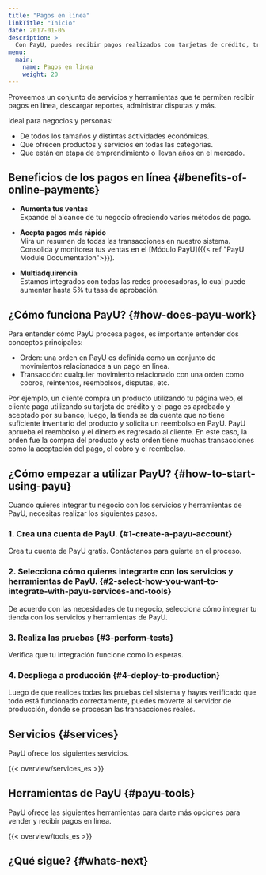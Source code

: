```yaml
---
title: "Pagos en línea"
linkTitle: "Inicio"
date: 2017-01-05
description: >
  Con PayU, puedes recibir pagos realizados con tarjetas de crédito, transferencias bancarias, efectivo y más.
menu:
  main:
    name: Pagos en línea
    weight: 20     
---
```


Proveemos un conjunto de servicios y herramientas que te permiten recibir pagos en línea, descargar reportes, administrar disputas y más.

Ideal para negocios y personas:

* De todos los tamaños y distintas actividades económicas.
* Que ofrecen productos y servicios en todas las categorías.
* Que están en etapa de emprendimiento o llevan años en el mercado.

## Beneficios de los pagos en línea {#benefits-of-online-payments}
* **Aumenta tus ventas**</br>
Expande el alcance de tu negocio ofreciendo varios métodos de pago.

* **Acepta pagos más rápido**</br>
Mira un resumen de todas las transacciones en nuestro sistema. Consolida y monitorea tus ventas en el [Módulo PayU]({{< ref "PayU Module Documentation">}}).

* **Multiadquirencia**</br>
Estamos integrados con todas las redes procesadoras, lo cual puede aumentar hasta 5% tu tasa de aprobación.

## ¿Cómo funciona PayU? {#how-does-payu-work}
Para entender cómo PayU procesa pagos, es importante entender dos conceptos principales:

* Orden: una orden en PayU es definida como un conjunto de movimientos relacionados a un pago en línea.
* Transacción: cualquier movimiento relacionado con una orden como cobros, reintentos, reembolsos, disputas, etc.

Por ejemplo, un cliente compra un producto utilizando tu página web, el cliente paga utilizando su tarjeta de crédito y el pago es aprobado y aceptado por su banco; luego, la tienda se da cuenta que no tiene suficiente inventario del producto y solicita un reembolso en PayU. PayU aprueba el reembolso y el dinero es regresado al cliente. En este caso, la orden fue la compra del producto y esta orden tiene muchas transacciones como la aceptación del pago, el cobro y el reembolso.

## ¿Cómo empezar a utilizar PayU? {#how-to-start-using-payu}
Cuando quieres integrar tu negocio con los servicios y herramientas de PayU, necesitas realizar los siguientes pasos.

### 1. Crea una cuenta de PayU. {#1-create-a-payu-account}
Crea tu cuenta de PayU gratis. Contáctanos para guiarte en el proceso.

### 2. Selecciona cómo quieres integrarte con los servicios y herramientas de PayU. {#2-select-how-you-want-to-integrate-with-payu-services-and-tools}
De acuerdo con las necesidades de tu negocio, selecciona cómo integrar tu tienda con los servicios y herramientas de PayU.

### 3. Realiza las pruebas {#3-perform-tests}
Verifica que tu integración funcione como lo esperas.

### 4. Despliega a producción {#4-deploy-to-production}
Luego de que realices todas las pruebas del sistema y hayas verificado que todo está funcionado correctamente, puedes moverte al servidor de producción, donde se procesan las transacciones reales.

## Servicios {#services}
PayU ofrece los siguientes servicios.

{{< overview/services_es >}}

## Herramientas de PayU {#payu-tools}
PayU ofrece las siguientes herramientas para darte más opciones para vender y recibir pagos en línea.

 {{< overview/tools_es >}}

## ¿Qué sigue? {#whats-next} 
